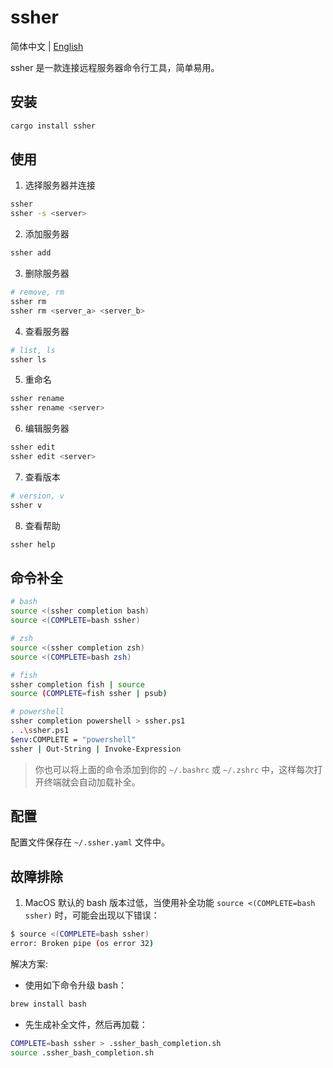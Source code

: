 # ssher

简体中文 | [English](README.md)

ssher 是一款连接远程服务器命令行工具，简单易用。

## 安装

```bash
cargo install ssher
```

## 使用

1. 选择服务器并连接

```bash
ssher
ssher -s <server>
```

2. 添加服务器

```bash
ssher add
```

3. 删除服务器

```bash
# remove, rm
ssher rm
ssher rm <server_a> <server_b>
```

4. 查看服务器

```bash
# list, ls
ssher ls
```

5. 重命名

```bash
ssher rename
ssher rename <server>
```

6. 编辑服务器

```bash
ssher edit
ssher edit <server>
```

7. 查看版本

```bash
# version, v
ssher v
```

8. 查看帮助

```bash
ssher help
```

## 命令补全

```bash
# bash
source <(ssher completion bash)
source <(COMPLETE=bash ssher)

# zsh
source <(ssher completion zsh)
source <(COMPLETE=bash zsh)

# fish
ssher completion fish | source
source (COMPLETE=fish ssher | psub)

# powershell
ssher completion powershell > ssher.ps1
. .\ssher.ps1
$env:COMPLETE = "powershell"
ssher | Out-String | Invoke-Expression
```

> 你也可以将上面的命令添加到你的 `~/.bashrc` 或 `~/.zshrc` 中，这样每次打开终端就会自动加载补全。

## 配置

配置文件保存在 `~/.ssher.yaml` 文件中。

## 故障排除

1. MacOS 默认的 bash 版本过低，当使用补全功能 `source <(COMPLETE=bash ssher)` 时，可能会出现以下错误：

```bash
$ source <(COMPLETE=bash ssher)
error: Broken pipe (os error 32)
```

解决方案:

- 使用如下命令升级 bash：

```bash
brew install bash
```

- 先生成补全文件，然后再加载：

```bash
COMPLETE=bash ssher > .ssher_bash_completion.sh
source .ssher_bash_completion.sh
```
